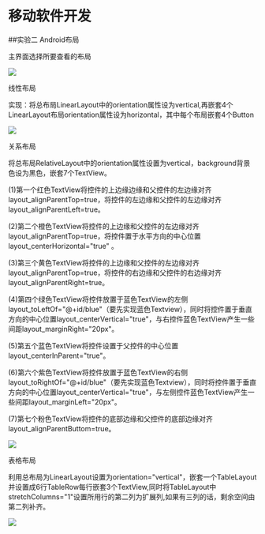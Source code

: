 ﻿# 移动软件开发

##实验二 Android布局

主界面选择所要查看的布局


![](https://i.loli.net/2018/03/25/5ab7c39e5a2f1.png)

线性布局


实现：将总布局LinearLayout中的orientation属性设为vertical,再嵌套4个LinearLayout布局orientation属性设为horizontal，其中每个布局嵌套4个Button


![](https://i.loli.net/2018/03/25/5ab7c47b46511.png)

关系布局


将总布局RelativeLayout中的orientation属性设置为vertical，background背景色设为黑色，嵌套7个TextView。


(1)第一个红色TextView将控件的上边缘边缘和父控件的左边缘对齐layout_alignParentTop=true，将控件的左边缘和父控件的左边缘对齐layout_alignParentLeft=true。


(2)第二个橙色TextView将控件的上边缘和父控件的左边缘对齐layout_alignParentTop=true，将控件置于水平方向的中心位置layout_centerHorizontal="true" 。


(3)第三个黄色TextView将控件的上边缘和父控件的左边缘对齐layout_alignParentTop=true，将控件的右边缘和父控件的右边缘对齐layout_alignParentRight=true。


(4)第四个绿色TextView将控件放置于蓝色TextView的左侧layout_toLeftOf="@+id/blue"（要先实现蓝色Textview），同时将控件置于垂直方向的中心位置layout_centerVertical="true"，与右控件蓝色TextView产生一些间距layout_marginRight="20px"。


(5)第五个蓝色TextView将控件设置于父控件的中心位置layout_centerInParent="true"。


(6)第六个紫色TextView将控件放置于蓝色TextView的右侧layout_toRightOf="@+id/blue"（要先实现蓝色Textview），同时将控件置于垂直方向的中心位置layout_centerVertical="true"，与左侧控件蓝色TextView产生一些间距layout_marginLeft="20px"。


(7)第七个粉色TextView将控件的底部边缘和父控件的底部边缘对齐layout_alignParentButtom=true。


![](https://i.loli.net/2018/03/25/5ab7c4b4e55fa.png)

表格布局


利用总布局为LinearLayout设置为orientation="vertical"，嵌套一个TableLayout并设置成6行TableRow每行嵌套3个TextView,同时将TableLayout中stretchColumns="1"设置所用行的第二列为扩展列,如果有三列的话，剩余空间由第二列补齐。


![](https://i.loli.net/2018/03/25/5ab7c4d752dac.png)
